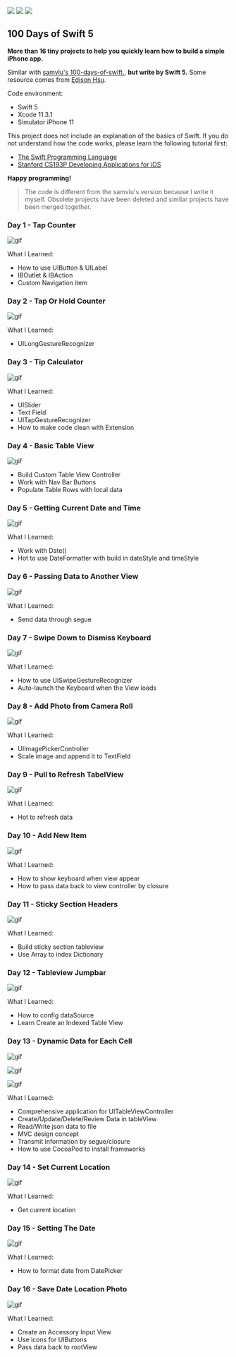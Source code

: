 [![](https://img.shields.io/badge/Swift-5.0-orange)](https://swift.org/)
[![](https://img.shields.io/badge/Xcode-11.3.1-blue)](https://swift.org/)
[![](https://img.shields.io/badge/Simulator-iPhone11-green)](https://swift.org/)

## 100 Days of Swift 5

**More than 16 tiny projects to help you quickly learn how to build a simple iPhone app.**

Similar with [samvlu's 100-days-of-swift.](http://samvlu.com/index.html), **but write by Swift 5.** Some resource comes from [Edison Hsu](https://github.com/Edison-Hsu/100-days-of-RxSwift).

Code environment:

- Swift 5
- Xcode 11.3.1
- Simulator iPhone 11

This project does not include an explanation of the basics of Swift. If you do not understand how the code works, please learn the following tutorial first:

- [The Swift Programming Language](https://swift.org/)
- [Stanford CS193P Developing Applications for iOS](http://web.stanford.edu/class/cs193p/cgi-bin/drupal/)

**Happy programming!**

> The code is different from the samvlu's version because I write it myself. Obsolete projects have been deleted and similar projects have been merged together.


### Day 1 - Tap Counter

![gif](gif/day1.gif)

What I Learned:

- How to use UIButton & UILabel
- IBOutlet & IBAction
- Custom Navigation item

### Day 2 - Tap Or Hold Counter

![gif](gif/day2.gif)

What I Learned:

- UILongGestureRecognizer

### Day 3 - Tip Calculator

![gif](gif/day3.gif)

What I Learned:

- UISlider
- Text Field
- UITapGestureRecognizer
- How to make code clean with Extension

### Day 4 - Basic Table View

![gif](gif/day4.gif)

- Build Custom Table View Controller
- Work with Nav Bar Buttons
- Populate Table Rows with local data

### Day 5 - Getting Current Date and Time

![gif](gif/day5.gif)

What I Learned:

- Work with Date()
- Hot to use DateFormatter with build in dateStyle and timeStyle

### Day 6 - Passing Data to Another View

![gif](gif/day6.gif)

What I Learned:

- Send data through segue

### Day 7 - Swipe Down to Dismiss Keyboard

![gif](gif/day7.gif)

What I Learned:

- How to use UISwipeGestureRecognizer
- Auto-launch the Keyboard when the View loads

### Day 8 - Add Photo from Camera Roll

![gif](gif/day8.gif)

What I Learned:

- UIImagePickerController
- Scale image and append it to TextField

### Day 9 - Pull to Refresh TabelView

![gif](gif/day9.gif)

What I Learned:

- Hot to refresh data

### Day 10 - Add New Item

![gif](gif/day10.gif)

What I Learned:

- How to show keyboard when view appear
- How to pass data back to view controller by closure

### Day 11 - Sticky Section Headers

![gif](gif/day11.gif)

What I Learned:

- Build sticky section tableview
- Use Array to index Dictionary

### Day 12 - Tableview Jumpbar

![gif](gif/day12.gif)

What I Learned:

- How to config dataSource
- Learn Create an Indexed Table View

### Day 13 - Dynamic Data for Each Cell

![gif](gif/day13-1.gif)

![gif](gif/day13-2.gif)

![gif](gif/day13-3.gif)

What I Learned:

- Comprehensive application for UITableViewController
- Create/Update/Delete/Review Data in tableView
- Read/Write json data to file
- MVC design concept
- Transmit information by segue/closure
-  How to use CocoaPod to install frameworks

### Day 14 - Set Current Location

![gif](gif/day14.gif)

What I Learned:

- Get current location

### Day 15 - Setting The Date

![gif](gif/day15.gif)

What I Learned:

- How to format date from DatePicker

### Day 16 - Save Date Location Photo

![gif](gif/day16.gif)

What I Learned:

- Create an Accessory Input View
- Use icons for UIButtons
- Pass data back to rootView